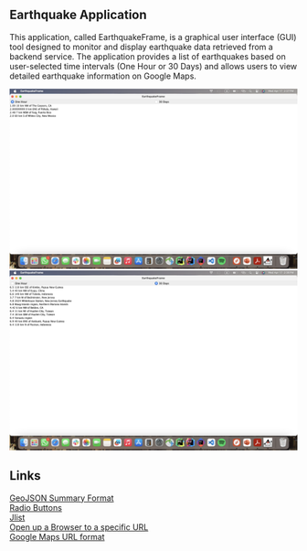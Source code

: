 ## Earthquake Application

This application, called EarthquakeFrame, is a graphical user 
interface (GUI) tool designed to monitor and display 
earthquake data retrieved from a backend service. 
The application provides a list of earthquakes based on 
user-selected time intervals (One Hour or 30 Days) and allows 
users to view detailed earthquake information on Google Maps.

![one hour screenshot.png](Screenshots%2Fone%20hour%20screenshot.png)
![30 days screenshot.png](Screenshots%2F30%20days%20screenshot.png)

## Links

[GeoJSON Summary Format](https://earthquake.usgs.gov/earthquakes/feed/v1.0/geojson.php) \
[Radio Buttons](https://docs.oracle.com/javase/tutorial/uiswing/components/button.html)\
[Jlist](https://docs.oracle.com/javase%2Ftutorial%2F/uiswing/events/listselectionlistener.html) \
[Open up a Browser to a specific URL](https://stackoverflow.com/a/5226244) \
[Google Maps URL format](https://stackoverflow.com/a/52943975) 